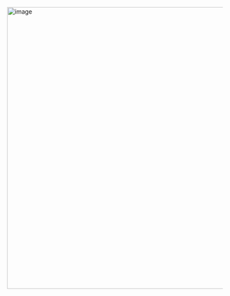 <img width="1333" height="658" alt="image" src="https://github.com/user-attachments/assets/5e2940a3-d668-4551-acc5-09a30c9c64d7" />
